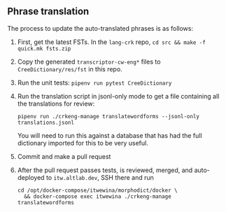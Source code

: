 ## Phrase translation

The process to update the auto-translated phrases is as follows:

 1. First, get the latest FSTs. In the `lang-crk` repo, `cd src && make -f
    quick.mk fsts.zip`

 2. Copy the generated `transcriptor-cw-eng*` files to
    `CreeDictionary/res/fst` in this repo.

 3. Run the unit tests: `pipenv run pytest CreeDictionary`

 4. Run the translation script in jsonl-only mode to get a file containing
    all the translations for review:

        pipenv run ./crkeng-manage translatewordforms --jsonl-only translations.jsonl

    You will need to run this against a database that has had the full
    dictionary imported for this to be very useful.

 5. Commit and make a pull request

 6. After the pull request passes tests, is reviewed, merged, and
    auto-deployed to `itw.altlab.dev`, SSH there and run

        cd /opt/docker-compose/itwewina/morphodict/docker \
          && docker-compose exec itwewina ./crkeng-manage translatewordforms
